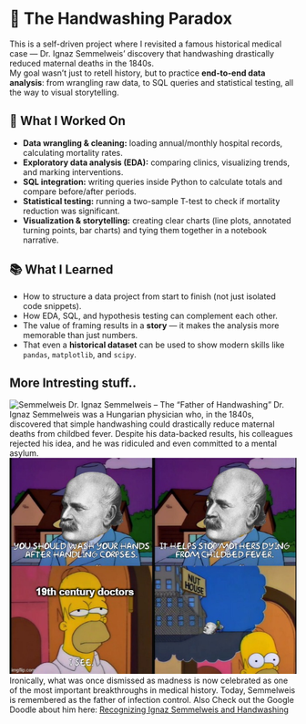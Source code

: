 # 🧼 The Handwashing Paradox  
This is a self-driven project where I revisited a famous historical medical case — Dr. Ignaz Semmelweis’ discovery that handwashing drastically reduced maternal deaths in the 1840s.  
My goal wasn’t just to retell history, but to practice **end-to-end data analysis**: from wrangling raw data, to SQL queries and statistical testing, all the way to visual storytelling.  

## 🔎 What I Worked On  
- **Data wrangling & cleaning:** loading annual/monthly hospital records, calculating mortality rates.  
- **Exploratory data analysis (EDA):** comparing clinics, visualizing trends, and marking interventions.  
- **SQL integration:** writing queries inside Python to calculate totals and compare before/after periods.  
- **Statistical testing:** running a two-sample T-test to check if mortality reduction was significant.  
- **Visualization & storytelling:** creating clear charts (line plots, annotated turning points, bar charts) and tying them together in a notebook narrative.  

## 📚 What I Learned  
- How to structure a data project from start to finish (not just isolated code snippets).  
- How EDA, SQL, and hypothesis testing can complement each other.  
- The value of framing results in a **story** — it makes the analysis more memorable than just numbers.  
- That even a **historical dataset** can be used to show modern skills like `pandas`, `matplotlib`, and `scipy`.  

## More Intresting stuff..
![Semmelweis](../../gifs/semmelweiss.png)
Dr. Ignaz Semmelweis – The “Father of Handwashing”
Dr. Ignaz Semmelweis was a Hungarian physician who, in the 1840s, discovered that simple handwashing could drastically reduce maternal deaths from childbed fever. Despite his data-backed results, his colleagues rejected his idea, and he was ridiculed and even committed to a mental asylum.
![Meme](../../gifs/meme.jpg)
Ironically, what was once dismissed as madness is now celebrated as one of the most important breakthroughs in medical history. Today, Semmelweis is remembered as the father of infection control.
Also Check out the Google Doodle about him here: [Recognizing Ignaz Semmelweis and Handwashing](https://doodles.google/doodle/recognizing-ignaz-semmelweis-and-handwashing/)

